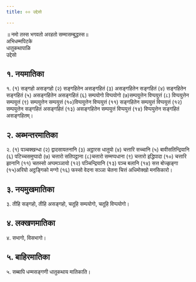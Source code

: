 ```yaml
---
title: ०० उद्देसो

---
```

॥ नमो तस्स भगवतो अरहतो सम्मासम्बुद्धस्स॥  
अभिधम्मपिटके  
धातुकथापाळि  
उद्देसो  


## १. नयमातिका

१. (१) सङ्गहो असङ्गहो (२) सङ्गहितेन असङ्गहितं (३) असङ्गहितेन सङ्गहितं (४) सङ्गहितेन सङ्गहितं (५) असङ्गहितेन असङ्गहितं (६) सम्पयोगो विप्पयोगो (७)सम्पयुत्तेन विप्पयुत्तं (८) विप्पयुत्तेन सम्पयुत्तं (९) सम्पयुत्तेन सम्पयुत्तं (१०)विप्पयुत्तेन विप्पयुत्तं (११) सङ्गहितेन सम्पयुत्तं विप्पयुत्तं (१२) सम्पयुत्तेन सङ्गहितं असङ्गहितं (१३) असङ्गहितेन सम्पयुत्तं विप्पयुत्तं (१४) विप्पयुत्तेन सङ्गहितं असङ्गहितम्।  


## २. अब्भन्तरमातिका

२. (१) पञ्चक्खन्धा (२) द्वादसायतनानि (३) अट्ठारस धातुयो (४) चत्तारि सच्चानि (५) बावीसतिन्द्रियानि (६) पटिच्चसमुप्पादो (७) चत्तारो सतिपट्ठाना (८)चत्तारो सम्मप्पधाना (९) चत्तारो इद्धिपादा (१०) चत्तारि झानानि (११) चतस्सो अप्पमञ्ञायो (१२) पञ्चिन्द्रियानि (१३) पञ्च बलानि (१४) सत्त बोज्झङ्गा (१५)अरियो अट्ठङ्गिको मग्गो (१६) फस्सो वेदना सञ्ञा चेतना चित्तं अधिमोक्खो मनसिकारो।  


## ३. नयमुखमातिका

३. तीहि सङ्गहो, तीहि असङ्गहो, चतूहि सम्पयोगो, चतूहि विप्पयोगो।  


## ४. लक्खणमातिका

४. सभागो, विसभागो।  


## ५. बाहिरमातिका

५. सब्बापि धम्मसङ्गणी धातुकथाय मातिकाति।  